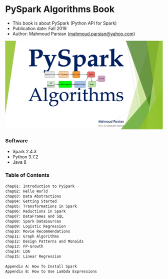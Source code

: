 # PySpark Algorithms Book

* This book is about PySpark (Python API for Spark)
* Publication date: Fall 2019
* Author: Mahmoud Parsian (mahmoud.parsian@yahoo.com)


![PySpark Algorithms](./images/pyspark_algorithms.jpg)

### Software

* Spark 2.4.3
* Python 3.7.2
* Java 8

### Table of Contents
````
chap01: Introduction to PySpark
chap02: Hello World
chap03: Data Abstractions
chap04: Getting Started
chap05: Transformations in Spark
chap06: Reductions in Spark
chap07: DataFrames and SQL
chap08: Spark DataSources
chap09: Logistic Regression
chap10: Movie Recommendations
chap11: Graph Algorithms
chap12: Design Patterns and Monoids
chap13: FP-Growth
chap14: LDA
chap15: Linear Regression

Appendix A: How To Install Spark
Appendix B: How to Use Lambda Expressions
````
